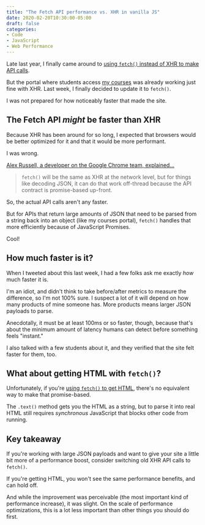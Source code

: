 ```yaml
---
title: "The Fetch API performance vs. XHR in vanilla JS"
date: 2020-02-20T10:30:00-05:00
draft: false
categories:
- Code
- JavaScript
- Web Performance
---
```


Late last year, I finally came around to [using `fetch()` instead of XHR to make API calls](/how-to-use-the-fetch-api-with-vanilla-js/).

But the portal where students access [my courses](/resources) was already working just fine with XHR. Last week, I finally decided to update it to `fetch()`.

I was not prepared for how noticeably faster that made the site.

## The Fetch API *might* be faster than XHR

Because XHR has been around for so long, I expected that browsers would be better optimized for it and that it would be more performant.

I was wrong.

[Alex Russell, a developer on the Google Chrome team, explained...](https://twitter.com/slightlylate/status/1185017213268287488)

> `fetch()` will be the same as XHR at the network level, but for things like decoding JSON, it can do that work off-thread because the API contract is promise-based up-front.

So, the actual API calls aren't any faster.

But for APIs that return large amounts of JSON that need to be parsed from a string back into an object (like my courses portal), `fetch()` handles that more efficiently because of JavaScript Promises.

Cool!

## How much faster is it?

When I tweeted about this last week, I had a few folks ask me exactly *how* much faster it is.

I'm an idiot, and didn't think to take before/after metrics to measure the difference, so I'm not 100% sure. I suspect a lot of it will depend on how many products of mine someone has. More products means larger JSON payloads to parse.

Anecdotally, it must be at least 100ms or so faster, though, because that's about the minimum amount of latency humans can detect before something feels "instant."

I also talked with a few students about it, and they verified that the site felt faster for them, too.

## What about getting HTML with `fetch()`?

Unfortunately, if you're [using `fetch()` to get HTML](/getting-html-with-fetch-in-vanilla-js/), there's no equivalent way to make that promise-based.

The `.text()` method gets you the HTML as a string, but to parse it into real HTML still requires *synchronous* JavaScript that blocks other code from running.

## Key takeaway

If you're working with large JSON payloads and want to give your site a little bit more of a performance boost, consider switching old XHR API calls to `fetch()`.

If you're getting HTML, you won't see the same performance benefits, and can hold off.

And while the improvement was perceivable (the most important kind of performance increase), it was slight. On the scale of performance optimizations, this is a lot less important than other things you should do first.